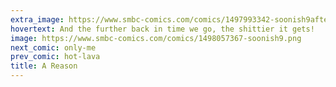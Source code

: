 ```yaml
---
extra_image: https://www.smbc-comics.com/comics/1497993342-soonish9after.png
hovertext: And the further back in time we go, the shittier it gets!
image: https://www.smbc-comics.com/comics/1498057367-soonish9.png
next_comic: only-me
prev_comic: hot-lava
title: A Reason
---
```


